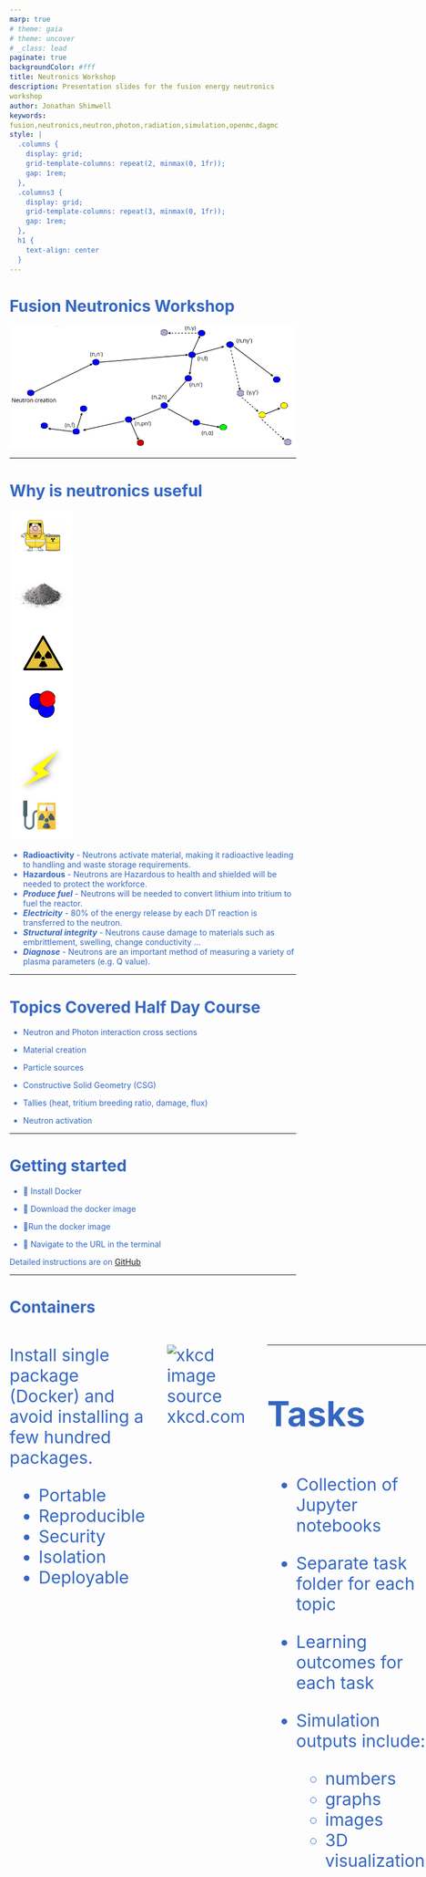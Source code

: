 ```yaml
---
marp: true
# theme: gaia
# theme: uncover
# _class: lead
paginate: true
backgroundColor: #fff
title: Neutronics Workshop
description: Presentation slides for the fusion energy neutronics workshop
author: Jonathan Shimwell
keywords: fusion,neutronics,neutron,photon,radiation,simulation,openmc,dagmc
style: |
  .columns {
    display: grid;
    grid-template-columns: repeat(2, minmax(0, 1fr));
    gap: 1rem;
  },
  .columns3 {
    display: grid;
    grid-template-columns: repeat(3, minmax(0, 1fr));
    gap: 1rem;
  },
  h1 {
    text-align: center
  }
---
```


<style>
  :root {
    --color-background: #fff;
    --color-foreground: #333;
    --color-highlight: #f96;
    --color-dimmed: #888;
    font-family: 'Century Gothic';
    color: #3466C2
  }
  {
    font-size: 29px
  }
  code {
    white-space : pre-wrap !important;
    word-break: break-word;
  }
  .columns {
    display: grid;
  }
  h1 {
    justify-content: center;
  }
  section {
    justify-content: start;
  }
  img[alt~="bottom-right"] {
    position: absolute;
    top: 90%;
    right: 1%;
  }
</style>


# Fusion Neutronics Workshop

![Neutron](images/cover.png)
<!-- ![bottom-right](logo) -->

---


# Why is neutronics useful


![bg vertical height:15cm left:10%](images/why_neutronics.png)
- **Radioactivity** - Neutrons activate material, making it radioactive leading to handling and waste storage requirements.​
- **Hazardous** - Neutrons are Hazardous to health and shielded will be needed to protect the workforce.​
- ***Produce fuel*** - Neutrons will be needed to convert lithium into tritium to fuel the reactor.​
- ***Electricity*** - 80% of the energy release by each DT reaction is transferred to the neutron.​
- ***Structural integrity*** - Neutrons cause damage to materials such as embrittlement, swelling, change conductivity …​
- ***Diagnose*** - Neutrons are an important method of measuring a variety of plasma parameters (e.g. Q value).​

---

# Topics Covered Half Day Course

- Neutron and Photon interaction cross sections

- Material creation

- Particle sources

- Constructive Solid Geometry (CSG)

- Tallies (heat, tritium breeding ratio, damage, flux)

- Neutron activation

---

# Getting started

- 🐋 Install Docker

- 🔽 Download the docker image

- 🏃Run the docker image

- 🔗 Navigate to the URL in the terminal

Detailed instructions are on [<u>GitHub</u>](https://github.com/fusion-energy/neutronics-workshop/tree/main#local-installation)


---

# Containers

<div class="columns"  style="font-size: 30px;">
<div>

Install single package (Docker) and avoid installing a few hundred packages.

- Portable
- Reproducible
- Security
- Isolation
- Deployable

</div>
<div>

![xkcd](https://imgs.xkcd.com/comics/python_environment.png)
image source xkcd.com
</div>
<div>

---

# Tasks

<div class="columns"  style="font-size: 30px;">
<div>

- Collection of Jupyter notebooks

- Separate task folder for each topic

- Learning outcomes for each task

- Simulation outputs include:
  - numbers
  - graphs
  - images
  - 3D visualization.
</div>
<div>

![](images/jupyter.png)

</div>
<div>

---

# OpenMC

<div class="columns">
<div>

- Increasing adoption in fusion
- [Supportive community](https://openmc.discourse.group/)
- [GitHub repository](https://github.com/openmc-dev/openmc/)
- Permissive license (MIT)
- Python API, C++ backend
- [Scales to 100,000+ cores](https://doi.org/10.1016/j.anucene.2014.07.048)
- CPU and GPU version
- [Online documentation](https://docs.openmc.org/en/stable/)
- [Excellent fusion specific workshops](https://github.com/fusion-energy/neutronics-workshop)
</div>
<div>

<!-- [![bg right:60% 80%](https://api.star-history.com/svg?repos=openmc-dev/openmc&type=Date)](https://star-history.com/#openmc-dev/openmc&Date) -->
[![width:900px](images/stars.png)](https://star-history.com/#openmc-dev/openmc&Date)

</div>
<div>

---


# Getting started

<div class="columns"  style="font-size: 30px;">
<div>

1. Run the docker image
    ```docker run -p 8888:8888 ghcr.io/fusion-energy/neutronics-workshop```

2. Double click on the ```half-day-workshop``` folder circled in red.

</div>
<div>

![](images/get_started.png)

</div>
<div>

---


# Timetable

<div class="columns"  style="font-size: 20px;">
<div>

- 9.00 Introduction presentation
- 9.10 Plotting cross sections
    - task_01_isotope_xs_plot
    - task_02_element_xs_plot
    - task_03_material_xs_plot
- 9.40 Making materials
    - task_04_example_materials_from_isotopes
    - task_05_example_materials_from_elements
- 9.55 Geometry
    - task_06_simple_csg_geometry
- 10.15 Break ☕
- 10.30 Plotting particles
  - task_07_point_source_plots
  - task_08_ring_source
  - task_09_plasma_source_plots

</div>
<div>

- 11.05 Tritium Breeding Ratio (TBR)
  - task_10_example_tritium_production
- 11.15 Damage (DPA)
  - task_11_find_dpa
- 11:30 Break ☕
- 11:45 neutron photon spectra
  - task_12_example_neutron_spectra_on_cell  
  - task_13_example_photon_spectra
- 12.15 mesh tallies
  - task_14_example_2d_regular_mesh_tallies
- 12.30 activation
  - task_15_full_pulse_schedule
- 12.45 Putting it all together
  - task_16_optimal_design

</div>
</div>

---

# Microscopic Cross Sections

- Probability of interaction is characterised by the microscopic cross-section (σ). It is the effective size of the nucleus.

- Cross section data is key to the neutronics workflow and provide us with the likelihood of a particular interaction.

- Cross sections can be measured experimentally with monoenergetic neutrons.

---

# Experimental data

<div class="columns"  style="font-size: 30px;">
<div>

Availability of experimental data varies for different reactions and different isotopes.

Typically the experimental data is then interpreted to create evaluation libraries, such as ENDF, JEFF, JENDL, CENDL.



</div>
<div>

[![](images/exfor_be_n_2n.png)](https://nds.iaea.org/dataexplorer/)

Source [IAEA nuclear data services](https://nds.iaea.org/dataexplorer/?target_elem=Au&target_mass=197&reaction=n%2Cg)

</div>
<div>

---

# Cross section reactions

Cross section evaluations exist for:

- different nuclides
- different interactions.

A list of reactions available in OpenMC is [<u>here</u>](https://docs.openmc.org/en/stable/usersguide/tallies.html#id2)

For example:
- Be9(n,2n)2He would be a neutron interaction with beryllium 9 which results in 2 neutrons and 2 helium nuclei.
- Li6(n,Xt) would be a neutron interaction with lithium 6 nuclei which results in a tritium and X is a wildcard.

---

# Reaction rate

- The reaction rate ($RR$) can be found by knowing the number of neutrons per unit volume ($n$), the velocity of neutrons ($v$), the material density ($p$), Avogadro's number ($N_{a}$), the microscopic cross section at the neutron energy ($\sigma_{e}$) and the atomic weight of the material ($M$).
- This reduces down to the neutron flux ($\phi$), nuclide number density ($N_{d}$) and microscopic cross section\sigma_{e}.
- This can be reduced one more stage by making use of the Macroscopic cross section ($\Sigma_{e}$).


$$ RR = \frac{nv\rho N_{a}\sigma_{e} }{M} = \phi N_{d} \sigma_{e} = \phi \Sigma_{e} $$

---

# Now complete tasks 1, 2 and 3 in the half day workshop

---

# Making materials

<div class="columns"  style="font-size: 30px;">
<div>

Neutronics codes require the isotopes and the number density.

This can be provided with different combinations of density units, isotope/element concentration and weight or atom fractions.

</div>
<div>


![](images/nuc_chart.png)


</div>
<div>

---


# Making materials - nuclides

Simple material construction from nuclides.

```python
mat2 = openmc.Material()
mat2.add_nuclide('Li6', 0.0759*2)
mat2.add_nuclide('Li7', 0.9241*2)
mat2.add_nuclide('O16', 0.9976206)
mat2.add_nuclide('O17', 0.000379)
mat2.add_nuclide('O18', 0.0020004)
mat2.set_density('g/cm3', 2.01)
```

---


# Making materials - elements

Simpler material construction from elements.

```python
import openmc

mat1 = openmc.Material()
mat1.add_element('H', 2)
mat1.add_element('O', 1)
mat1.set_density('g/cm3', 2.01)
```

---


# Making materials - enrichment

Simple enriched material construction from elements.

```python
import openmc

mat1 = openmc.Material()
mat1.add_element('Li', 4, enrichment_target='Li6', enrichment=60)
mat1.add_element('Si', 1)
mat1.add_element('O', 4)
mat1.set_density('g/cm3', 2.01)
```

---

# Now complete tasks 4 and 5 in the half day workshop

---

# Making Geometry

<div class="columns">
<div style="width: 150%;">

The simplest geometry is a single surface and a cell defined as below (-) that surface.

```python
import openmc

surface_sphere = openmc.Sphere(r=10.0)
region_inside_sphere = -surface_sphere
cell_sphere = openmc.Cell(region=region_inside_sphere) 

cell_sphere.fill = steel
```

</div>
<div style="display: flex; justify-content: flex-end">

![csg1](images/csg1.png)

</div>
<div>

---

# Making Geometry


<div class="columns">
<div style="width: 150%;">


Cells can also be constrained by multiple surfaces. This example is above (+) one surface and (&) below (-) another

```python
import openmc

surf_sphere1 = openmc.Sphere(r=10.0)
surf_sphere2 = openmc.Sphere(r=20.0)
between_spheres = +surf_sphere1 & -surf_sphere2
cell_between = openmc.Cell(region= between_spheres) 

cell_sphere.fill = steel
```

</div>
<div style="display: flex; justify-content: flex-end">


![csg2](images/csg2.png)

</div>
<div>


---

# Edge of the model


<div class="columns">
<div style="width: 150%;">


The outer most surface of the model should have a ```boundary_type``` set to ```"vacuum"``` to indicate that neutrons should not be tracked beyond this surface.
```python
import openmc 

surf_sphere = openmc.Sphere(r=10.0, boundary_type="vacuum")
between_spheres = -surf_sphere
cell_between = openmc.Cell(region= between_spheres) 
```


</div>
<div style="display: flex; justify-content: flex-end">

![csg1](images/csg1.png)

</div>
<div>

---


# Surfaces available

<div class="columns">
<div>


Constructive Solid Geometry (CSG) [<u>implementation in OpenMC</u>](https://docs.openmc.org/en/stable/usersguide/geometry.html#id2) has the following surface types.

- **XPlane**, YPlane, ZPlane, Plane
- XCylinder, YCylinder, **ZCylinder**
- **Sphere**
- XCone, YCone, ZCone,
- Quadric
- XTorus, YTorus, ZTorus

</div>
<div>


![width:450px](images/paramak.png)
Image source [<u>Paramak</u>](https://paramak.readthedocs.io/en/main/)
</div>
<div>

---

# More complex geometry

OpenMC also supports:

- boolean operations like union, intersection and complement.
- rotations and translations
- nested geometry with universes
- different surface types (e.g reflective for sector model)

For more complex 3D geometry [<u>DAGMC</u>](https://github.com/svalinn/DAGMC) can be used which makes use of a meshed geometry to transport particles.



![bg right:33% 99%](images/dagmc_model.png)

---

# Now complete task 6 in the half day workshop

---

# Plotting particles

<div class="columns">
<div>


Neutron and photon sources have distributions for:
- space
- energy
- direction

Visualization of the source term helps check the simulation is correct


</div>
<div>

![tracks](images/particle_tracks.png)

</div>
<div>

---

# Spatial distribution of MCF and ICF sources

The spatial distribution of MCF plasma covers a larger area compared to ICF' 

<div class="columns">
<div >

<div style="width: 60%;">
<img src="https://s3.amazonaws.com/media-p.slid.es/uploads/1162849/images/8046456/Screenshot_from_2020-12-14_18-02-01.png">
</div>

</div>
<div>

.

</div>
<div>

---

# Energy distribution MCF and ICF sources



<div class="columns">
<div >


The energy distribution of MCF has less neutron scattering compared to ICF. Neutrons are:
- up scattered through collisions with alpha particles
- down scattered through collisions with DT nuclides
- plot shows initial neutron energy from a 50:50 DT plasma

</div>
<div>

![](images/dd_tt_dt.png)


</div>
<div>

---

# Now complete tasks 7, 8 and 9 in the half day workshop

---

# Tritium Breeding Ratio

<iframe src="https://prezi.com/embed/rnzt6pjj-xfu/?bgcolor=ffffff&lock_to_path=0&autoplay=1&autohide_ctrls=1&landing_data=bHVZZmNaNDBIWnNjdEVENDRhZDFNZGNIUE43MHdLNWpsdFJLb2ZHanI0eWk1QlBaUER3dVArS1hRQTAxNXdDZWNRPT0&landing_sign=ABm-Z3JCWCuKHnLF1Q-0yjuTsqyWAQdv3CEpUjcYcXk" title="W3Schools Free Online Web Tutorials" width="100%" height="100%"></iframe>


---

# Now complete task 10 in the half day workshop

---

# Damage tallies

![](images/cascade-of-collisions.jpg)

---

# Now complete task 11 in the half day workshop

---


# Neutron scattering

<div class="columns">
<div >

![width:200px](images/elastic.png)
- (n,n)
- Neutron collides with the nucleus
- Neutron scatters of the nucleus losing energy
- Energy gained by the nucleus which recoils

[<u>image source slb.com</u>](https://glossary.slb.com/en/terms/e/elastic_neutron_scattering)

</div>
<div>

![width:200px](images/inelastic.png)

- (n,n'g)
- Neutron capture by the nucleus
- Instantaneously re-emitted with less energy
- Nucleus in excited state
- Relaxes to ground state by emitting gamma rays

</div>
<div>


---

# Neutron scattering angle



<div class="columns">
<div >

- At low energies the angular distribution is often isotropic
- As the neutron energy increases the scattering typically becomes more forward peaked
- Resonances in the cross section can impact the angular distribution probabilities

</div>
<div>

![](images/scatter_angle.png)
Image source tend.web.psi.ch

</div>
<div>

---

# Path length

<div class="columns">
<div >

- Path length = 1 / $\Sigma_{T}$
- A 14MeV neutron will lose energy via scattering interactions
- As the neutron energy decreases the path length also decreases
- Path length at thermal energy is more constant

![](images/neutron-scatter.png)
</div>
<div>

![](https://s3.amazonaws.com/media-p.slid.es/uploads/1162849/images/9184302/water_path_length.jpg)

</div>
<div>


---

# Energy loss

The average logarithmic energy decrement (or loss) per collision ($\xi$) is related to the atomic mass ($A$) of the nucleus

<div style='text-align: center;'>

$\xi = 1+ \frac{(A-1)^2}{2A} ln \frac{(A-1)}{(A+1)}$

</div>

<table style="width:100%">
  <tr>
    <th></th>
    <th>Hydrogen</th>
    <th>Deuterium</th>
    <th>Beryllium</th>
    <th>Carbon</th>
    <th>Uranium</th>
  </tr>
  <tr>
    <td>Mass of nucleus</td>
    <td>1</td>
    <td>2</td>
    <td>9</td>
    <td>12</td>
    <td>238</td>
  </tr>
  <tr>
    <td>Energy decrement</td>
    <td>1</td>
    <td>0.7261</td>
    <td>0.2078</td>
    <td>0.1589</td>
    <td>0.0084</td>
  </tr>
</table>

---


# Collisions to thermalize

The average number of collisions required to reduce the energy of the neutron from $E_{0}$ to $E$.

<div style='text-align: center;'>

$n = \frac{1}{\xi} (ln E_0 - ln E)$

</div>

If $E_{0}$ is 14MeV and $E$ is 0.025eV

<table style="width:100%">
  <tr>
    <th></th>
    <th>Hydrogen</th>
    <th>Deuterium</th>
    <th>Beryllium</th>
    <th>Carbon</th>
    <th>Uranium</th>
  </tr>
  <tr>
    <td>Number of collisions to thermalize</td>
    <td>20</td>
    <td>25</td>
    <td>85</td>
    <td>115</td>
    <td>2172</td>
  </tr>
</table>

---

# Moderating power

We should account for the likelihood of scattering.

The number density of the nucleus (ND) and the microscopic cross section (σ) combine to produce the macroscopic scattering cross section (Σ)

<div style='text-align: center;'>

$\Sigma _s = N_D \sigma_s$

$Moderating \; power = \xi \Sigma _s$

</div>

<table style="width:100%">
  <tr>
    <th></th>
    <th>Hydrogen</th>
    <th>Deuterium</th>
    <th>Beryllium</th>
    <th>Carbon</th>
    <th>Polyethylene</th>
  </tr>
  <tr>
    <td>Moderating power</td>
    <td>1.28</td>
    <td>0.18</td>
    <td>0.16</td>
    <td>0.064</td>
    <td>3.26</td>
  </tr>
</table>

---

# Now complete tasks 12 and 13 in the half day workshop

---

# Mesh tallies

<div class="columns">
<div >

- A grid of voxels / mesh elements can be overlaid on a geometry and the neutron response can be tallied in each voxel.

- The mesh is typically 3D and defined with a top right and lower left coordinate.

</div>
<div>

![width:600px](images/mesh_3d.png)


</div>
<div>

---

# Mesh tallies


<div class="columns">
<div >

- For our example we have a grid of voxels with only 1 voxel in one direction.
- This allows a pixel image of the tally result to be easily plotted.

</div>
<div>

![width:400px](images/mesh_2d.png)


</div>
<div>



---

# Mesh tallies geometry


<div class="columns">
<div >

- The geometry makes use of a two spheres and a plane surface type.
- The materials in each region respond very differently to neutrons
- The task has mesh tallies with different scores and plotting to visualize the result

</div>
<div>

![width:500px](images/mesh_tally_geometry.png)


</div>
<div>

---
# Now complete task 14 in the half day workshop

---

# Activation reactions

![bg 50%](images/reaction-directions.png)

---

# Activation pathways

![width:800px](images/activation-directions-fe56.png)

---
# Activation products


<div class="columns">
<div>

- High energy neutron activation
![](images/isotope_chart_high_activation.png)

</div>
<div>

- Low energy neutron activation
![](images/isotope_chart_low_activation.png)

</div>
<div>

---


# Activation products from fission

- Fission of large atoms (e.g. U235)
- Results in two fission products far from stability

![bg 60%](images/isotope_chart_fission_activation.png)

---

# Build up and saturation

<div class="columns">
<div>

<span style="color:green;">

- New isotopes created during irradiation

</span>

<span style="color:orange;">

- Radioactive isotopes decay and will eventually reach a point where decay rate is equal to activation rate.

</span>

<span style="color:red;">

- Decay is more noticeable once the plasma is shutdown.

</span>

- The activity is related to the irradiation time and the nuclide half life.

</div>
<div>


![height:550px](images/activation-cooldown.png)

</div>
<div>


---

# Now complete task 15 in the half day workshop

---

# Summary task

Replace the "```your code here```" sections to make the best reactor.

Chose the best options from a selection of materials.

Refine the design to:
- maximize Tritium Breeding Ratio (TBR)
- maximize blanket heating
- minimize damage to the conductor

---

# Now complete task 16 in the half day workshop
